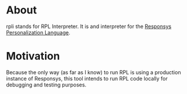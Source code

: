 # About

rpli stands for RPL Interpreter. It is and interpreter for the [Responsys Personalization Language](https://docs.oracle.com/en/cloud/saas/marketing/responsys-develop/RPL/Intro.htm).

# Motivation

Because the only way (as far as I know) to run RPL is using a production instance of Responsys, this tool intends to run RPL code locally for debugging and testing purposes.
